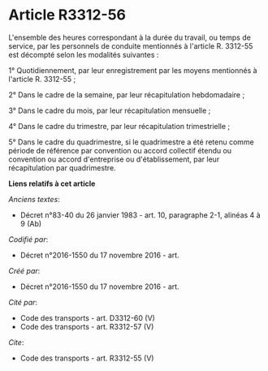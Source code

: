 # Article R3312-56

L'ensemble des heures correspondant à la durée du travail, ou temps de service, par les personnels de conduite mentionnés à
l'article R. 3312-55 est décompté selon les modalités suivantes : 

1° Quotidiennement, par leur enregistrement par les moyens mentionnés à l'article R. 3312-55 ; 

2° Dans le cadre de la semaine, par leur récapitulation hebdomadaire ; 

3° Dans le cadre du mois, par leur récapitulation mensuelle ; 

4° Dans le cadre du trimestre, par leur récapitulation trimestrielle ; 

5° Dans le cadre du quadrimestre, si le quadrimestre a été retenu comme période de référence par convention ou accord
collectif étendu ou convention ou accord d'entreprise ou d'établissement, par leur récapitulation par quadrimestre.

**Liens relatifs à cet article**

_Anciens textes_:

  - Décret n°83-40 du 26 janvier 1983 - art. 10, paragraphe 2-1, alinéas 4 à 9  (Ab)

_Codifié par_:

  - Décret n°2016-1550 du 17 novembre 2016 - art.

_Créé par_:

  - Décret n°2016-1550 du 17 novembre 2016 - art.

_Cité par_:

  - Code des transports - art. D3312-60 (V)
  - Code des transports - art. R3312-57 (V)

_Cite_:

  - Code des transports - art. R3312-55 (V)
